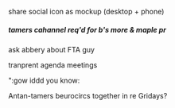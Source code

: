  share social icon as mockup (desktop + phone)




##### tamers cahannel req'd for b's more & maple pr

 ask abbery about FTA guy

tranprent agenda meetings

":gow iddd you know: 

Antan-tamers beurocircs together in re Gridays?